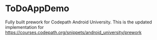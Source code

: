 # ToDoAppDemo

Fully built prework for Codepath Android University. This is the updated implementation for https://courses.codepath.org/snippets/android_university/prework

